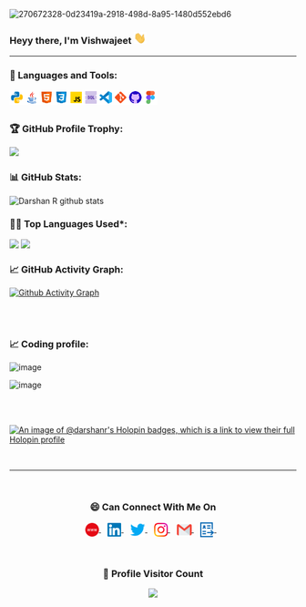 
![270672328-0d23419a-2918-498d-8a95-1480d552ebd6](https://github.com/user-attachments/assets/ffa1ce2b-c2ad-45f0-8212-95b685c357f4)


### Heyy there, I'm Vishwajeet <img src="https://github.com/vishwajeet1729/vishwajeet1729/blob/master/Assets/Hi.gif" width="22px">

---

### 🧰 Languages and Tools:

<img align="left" alt="Python" width="26px" src="https://github.com/vishwajeet1729/vishwajeet1729/blob/master/Assets/python.png" />
<img align="left" alt="Java" width="26px" src="https://github.com/vishwajeet1729/vishwajeet1729/blob/master/Assets/java.png" />
<img align="left" alt="HTML5" width="26px" src="https://github.com/vishwajeet1729/vishwajeet1729/blob/master/Assets/html.png" />
<img align="left" alt="CSS3" width="26px" src="https://github.com/vishwajeet1729/vishwajeet1729/blob/master/Assets/css.png" />
<img align="left" alt="JavaScript" width="26px" src="https://github.com/vishwajeet1729/vishwajeet1729/blob/master/Assets/javascript.png" />
<img align="left" alt="SQL" width="26px" src="https://github.com/vishwajeet1729/vishwajeet1729/blob/master/Assets/sql.png" />
<img align="left" alt="Visual Studio Code" width="26px" src="https://github.com/vishwajeet1729/vishwajeet1729/blob/master/Assets/visual-studio-code.png" />
<img align="left" alt="Git" width="26px" src="https://github.com/vishwajeet1729/vishwajeet1729/blob/master/Assets/git.png" />
<img align="left" alt="GitHub" width="26px" src="https://github.com/vishwajeet1729/vishwajeet1729/blob/master/Assets/github.png" />
<img align="left" alt="Figma" width="26px" src="https://github.com/vishwajeet1729/vishwajeet1729/blob/master/Assets/figma.png" />

<br />
<br />


<!-- Profile Trophy -->
### 🏆 GitHub Profile Trophy:
<a href="https://github.com/ryo-ma/github-profile-trophy">
  <img width=800 src="https://github-profile-trophy.vercel.app/?username=vishwajeet1729&column=8&theme=darkhub&no-frame=true&no-bg=true"/>
</a>


<!--   Stats -->
### 📊 GitHub Stats:
![Darshan R github stats](https://github-readme-stats.vercel.app/api?username=vishwajeet1729&theme=nord&show_icons=true&count_private=true)
  
  
<!--   Top Languages Using -->
### 👨‍💻 Top Languages Used*:
![](https://github-profile-summary-cards.vercel.app/api/cards/repos-per-language?username=vishwajeet1729&theme=nord_dark)
![](https://github-profile-summary-cards.vercel.app/api/cards/most-commit-language?username=vishwajeet1729&theme=nord_dark)


<!--   GitHub stats graph -->
### 📈 GitHub Activity Graph:
 [![Github Activity Graph](https://github-readme-activity-graph.vercel.app/graph?username=vishwajeet1729&theme=github)](https://github.com/vishwajeet1729)

 <br>
 <br>

 ### 📈 Coding profile:

![image](https://github.com/user-attachments/assets/bcdb8358-15eb-4e2f-b467-78139fea71eb)


![image](https://github.com/user-attachments/assets/3e627589-8965-4a18-ab0c-81f7071f1a50)

  <br>
 <br>
 
 
[![An image of @darshanr's Holopin badges, which is a link to view their full Holopin profile](https://holopin.me/darshanr)](https://holopin.io/@darshanr)


 <br> 
 
 <hr>
 
 <br>

  <div align="center">
  <h3><b>😄 Can Connect With Me On</b></h3>
  </div>
<p align="center">
<a href="https://www.darshanr.in" target="_blank">
  <img align="center" alt="Vishwajeet | Portfolio" width="24px" src="https://github.com/SatYu26/SatYu26/blob/master/Assets/www.svg" />
</a> &nbsp;&nbsp;
<a href="https://www.linkedin.com/in/vishwajeet1729/" target="_blank">
  <img align="center" alt="Darshan R | Linkedin" width="24px" src="https://github.com/SatYu26/SatYu26/blob/master/Assets/Linkedin.svg" />
</a> &nbsp;&nbsp;
<a href="https://twitter.com/darshan_r_27" target="_blank">
  <img align="center" alt="Darshan R | Twitter" width="26px" src="https://github.com/SatYu26/SatYu26/blob/master/Assets/Twitter.svg" />
</a> &nbsp;&nbsp;
<a href="https://www.instagram.com/darshan_r_27/" target="_blank">
  <img align="center" alt="Darshan R | Instagram" width="24px" src="https://github.com/SatYu26/SatYu26/blob/master/Assets/Instagram.svg" />
</a> &nbsp;&nbsp;
<a href="mailto:darshandarsh27blr@gmail.com" target="_blank">
  <img align="center" alt="Darshan R | Gmail" width="26px" src="https://github.com/SatYu26/SatYu26/blob/master/Assets/Gmail.svg" />
</a> &nbsp;&nbsp;
<a href="https://www.darshanr.in/resume">
    <img align="center" alt=" | Resume" width="24px" src="https://github.com/SatYu26/SatYu26/blob/master/Assets/resume.png" />
</a> &nbsp;&nbsp;
<p>
  
<br>
  
<div align=center>
  <h3><b>📍 Profile Visitor Count</b></h3>
</div>
    
<!-- retro visitor counter -->  
<p align="center" >   
  <img src="https://profile-counter.glitch.me/vishwajeet1729/count.svg" />  
</p>
   
  
